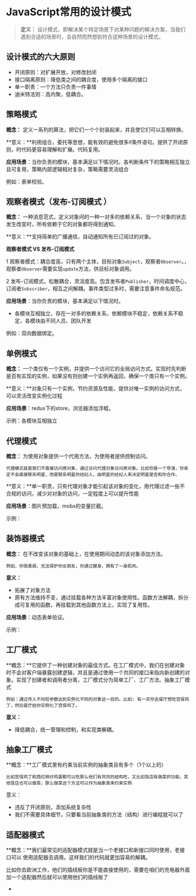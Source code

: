 # JavaScript常用的设计模式

> **定义：** 设计模式，即解决某个特定场景下对某种问题的解决方案，当我们遇到合适的场景时，会自然而然想到符合这种场景的设计模式。

## 设计模式的六大原则

- 开闭原则：对扩展开放，对修改封闭
- 接口隔离原则：降低类之间的耦合度，使用多个隔离的接口
- 单一职责：一个方法只负责一件事情
- 迪米特法则：高内聚，低耦合。

## 策略模式

**概念：** 定义一系列的算法，把它们一个个封装起来，并且使它们可以互相转换。

**意义：**利用组合，委托等思想，能有效的避免很多if条件语句。提供了开闭原则，时代码更容易理解和扩展。代码复用。

**应用场景**：当你负责的模块，基本满足以下情况时。各判断条件下的策略相互独立且可复用，策略内部逻辑相对复杂，策略需要灵活组合

例如：表单校验。

## 观察者模式（发布-订阅模式 ）

**概念：** 一种消息范式，定义对象间的一种一对多的依赖关系，当一个对象的状态发生改变时，所有依赖于它的对象都将得到通知。

**意义：**支持简单的广播通信，自动通知所有已订阅过的对象。

**观察者模式 VS 发布-订阅模式**

1 观察者模式：耦合度高，只有两个主体，目标对象`Subject`，观察者`Observer`。，观察者`Observer`需要实现`update`方法，供目标对象调用。

2 发布-订阅模式，松散耦合，灵活度高。包含发布者`Publisher`，时间调度中心，订阅者`Subscriber`，相互之间解耦。事件类型过多时，需要注意事件命名规范。

**应用场景**：当你负责的模块，基本满足以下情况时。

- 各模块互相独立，存在一对多的依赖关系，依赖模块不稳定，依赖关系不稳定，各模块由不同人员、团队开发

例如：双向数据绑定。

## 单例模式

**概念：** 一个类仅有一个实例，并提供一个访问它的全局访问方式。实现时先判断是否有实现的实例，如果没有则创建一个实例再返回，确保一个类只有一个实例。

**意义：**对象只有一个实例，节约资源及性能，提供对唯一实例的访问方式，可以灵活改变实例化过程

**应用场景**：redux下的store，浏览器添加浮框。

示例：各模块互相独立



## 代理模式

**概念：** 为使用对象提供一个代用方法，为使用者提供控制访问。

`代理模式就是我们不直接访问原对象，通过访问代理对象访问原对象。比如你是一个导演，你肯定不会直接联系明星，而是联系明星的经纪人，由明星的经纪人来决定明星是否和你合作。`

**意义：**单一职责，只有代理对象才能引起该对象的变化，用代理过滤一些不合规的访问，减少对对象的访问，一定程度上可以提升性能

**应用场景**：图片预加载，mobx的变量拦截。

示例：



## 装饰器模式

**概念：**  在不改变该对象的基础上，在使用期间动态的该对象添加方法。

`例如，你很柔弱，无法保护你女朋友，你通过健身，拥有了一身肌肉。`

**意义：**

- 拓展了对象方法
- 原有方法维持不变，通过挂载各种方法丰富对象使用性。函数方法解耦，拆分成可复用的函数，再挂载到其他函数方法上，实现了复用性。

**应用场景**：动态表单验证。

示例：

## 工厂模式

**概念：**它提供了一种创建对象的最佳方式。在工厂模式中，我们在创建对象时不会对客户端暴露创建逻辑，并且是通过使用一个共同的接口来指向新创建的对象。实现了创建者和调用者分离，工厂模式分为简单工厂、工厂方法、抽象工厂模式

`例如：通过传入不同短参数达到实例化不同的对象这一目的。比如: 有一天你去餐厅想吃宫保鸡丁，然后餐厅给你实例化了宫保鸡丁。`

**意义：**

- 降低耦合，统一管理和控制，和实现类解耦。

## 抽象工厂模式

**概念：**工厂模式里有约束当前实例的抽象类且有多个（1个以上的）

`比如宫保鸡丁和西红柿炒鸡蛋都可以吃那么他们有共同的结构吃，又比如饭店有做菜的功能，其他饭店也可以做菜，那么做菜这个方法可以作为抽象类来约束实例`

意义：

- 违反了开闭原则，添加系统复杂性
- 我们不需要具体细节，只要看当前抽象类的方法（结构）进行编程就可以了

## 适配器模式

**概念：**我们最常见的适配器模式就是当一个老接口和新接口同时使用，老接口可以 使用适配器去调用。这样我们的代码就更加容易的解耦。

比如你去欧洲工作，他们的插线板你是不能直接使用的，需要在咱们的充电器外面加一个适配器然后就可以使用他们的插线板了

- 

